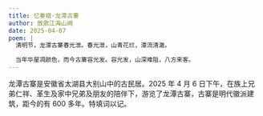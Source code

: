 ```yaml
---
title: 忆秦娥·龙潭古寨
author: 放歌江海山阙
date: 2025-04-07
poem: |
  清明节，龙潭古寨春光泄。春光泄，山青花烂，潭流清澈。

  当年华屋凋颜色，而今古寨容光发。容光发，山深难阻，八方来客。
---
```


龙潭古寨是安徽省太湖县大别山中的古民居。2025 年 4 月 6 日下午，在族上兄弟仁祥、革生及家中兄弟及朋友的陪伴下，游览了龙潭古寨，古寨是明代徽派建筑，距今的有 600 多年。特填词以记。
